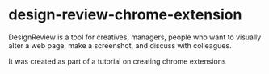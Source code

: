 # design-review-chrome-extension
DesignReview is a tool for creatives, managers, people who want to visually alter a web page, make a screenshot, and discuss with colleagues.

It was created as part of a tutorial on creating chrome extensions
